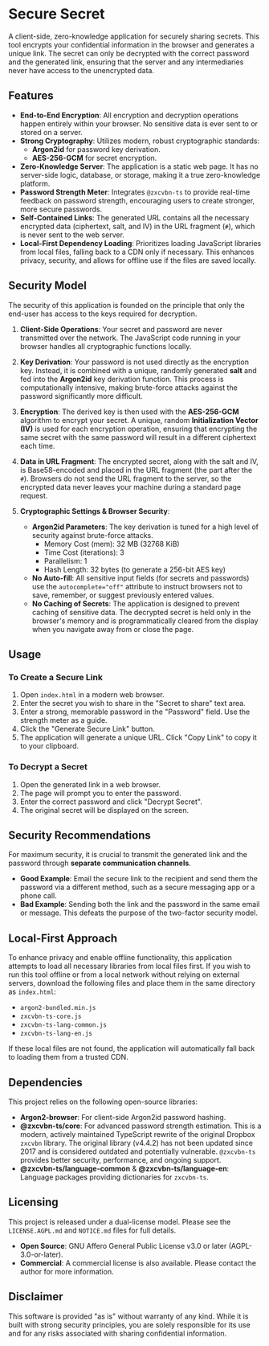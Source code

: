 # Secure Secret

A client-side, zero-knowledge application for securely sharing secrets. This tool encrypts your confidential information in the browser and generates a unique link. The secret can only be decrypted with the correct password and the generated link, ensuring that the server and any intermediaries never have access to the unencrypted data.

## Features

-   **End-to-End Encryption**: All encryption and decryption operations happen entirely within your browser. No sensitive data is ever sent to or stored on a server.
-   **Strong Cryptography**: Utilizes modern, robust cryptographic standards:
    -   **Argon2id** for password key derivation.
    -   **AES-256-GCM** for secret encryption.
-   **Zero-Knowledge Server**: The application is a static web page. It has no server-side logic, database, or storage, making it a true zero-knowledge platform.
-   **Password Strength Meter**: Integrates `@zxcvbn-ts` to provide real-time feedback on password strength, encouraging users to create stronger, more secure passwords.
-   **Self-Contained Links**: The generated URL contains all the necessary encrypted data (ciphertext, salt, and IV) in the URL fragment (`#`), which is never sent to the web server.
-   **Local-First Dependency Loading**: Prioritizes loading JavaScript libraries from local files, falling back to a CDN only if necessary. This enhances privacy, security, and allows for offline use if the files are saved locally.

## Security Model

The security of this application is founded on the principle that only the end-user has access to the keys required for decryption.

1.  **Client-Side Operations**: Your secret and password are never transmitted over the network. The JavaScript code running in your browser handles all cryptographic functions locally.

2.  **Key Derivation**: Your password is not used directly as the encryption key. Instead, it is combined with a unique, randomly generated **salt** and fed into the **Argon2id** key derivation function. This process is computationally intensive, making brute-force attacks against the password significantly more difficult.

3.  **Encryption**: The derived key is then used with the **AES-256-GCM** algorithm to encrypt your secret. A unique, random **Initialization Vector (IV)** is used for each encryption operation, ensuring that encrypting the same secret with the same password will result in a different ciphertext each time.

4.  **Data in URL Fragment**: The encrypted secret, along with the salt and IV, is Base58-encoded and placed in the URL fragment (the part after the `#`). Browsers do not send the URL fragment to the server, so the encrypted data never leaves your machine during a standard page request.

5.  **Cryptographic Settings & Browser Security**:
    -   **Argon2id Parameters**: The key derivation is tuned for a high level of security against brute-force attacks.
        -   Memory Cost (mem): 32 MB (32768 KiB)
        -   Time Cost (iterations): 3
        -   Parallelism: 1
        -   Hash Length: 32 bytes (to generate a 256-bit AES key)
    -   **No Auto-fill**: All sensitive input fields (for secrets and passwords) use the `autocomplete="off"` attribute to instruct browsers not to save, remember, or suggest previously entered values.
    -   **No Caching of Secrets**: The application is designed to prevent caching of sensitive data. The decrypted secret is held only in the browser's memory and is programmatically cleared from the display when you navigate away from or close the page.

## Usage

### To Create a Secure Link

1.  Open `index.html` in a modern web browser.
2.  Enter the secret you wish to share in the "Secret to share" text area.
3.  Enter a strong, memorable password in the "Password" field. Use the strength meter as a guide.
4.  Click the "Generate Secure Link" button.
5.  The application will generate a unique URL. Click "Copy Link" to copy it to your clipboard.

### To Decrypt a Secret

1.  Open the generated link in a web browser.
2.  The page will prompt you to enter the password.
3.  Enter the correct password and click "Decrypt Secret".
4.  The original secret will be displayed on the screen.

## Security Recommendations

For maximum security, it is crucial to transmit the generated link and the password through **separate communication channels**.

-   **Good Example**: Email the secure link to the recipient and send them the password via a different method, such as a secure messaging app or a phone call.
-   **Bad Example**: Sending both the link and the password in the same email or message. This defeats the purpose of the two-factor security model.

## Local-First Approach

To enhance privacy and enable offline functionality, this application attempts to load all necessary libraries from local files first. If you wish to run this tool offline or from a local network without relying on external servers, download the following files and place them in the same directory as `index.html`:

-   `argon2-bundled.min.js`
-   `zxcvbn-ts-core.js`
-   `zxcvbn-ts-lang-common.js`
-   `zxcvbn-ts-lang-en.js`

If these local files are not found, the application will automatically fall back to loading them from a trusted CDN.

## Dependencies

This project relies on the following open-source libraries:

-   **Argon2-browser**: For client-side Argon2id password hashing.
-   **@zxcvbn-ts/core**: For advanced password strength estimation. This is a modern, actively maintained TypeScript rewrite of the original Dropbox `zxcvbn` library. The original library (v4.4.2) has not been updated since 2017 and is considered outdated and potentially vulnerable. `@zxcvbn-ts` provides better security, performance, and ongoing support.
-   **@zxcvbn-ts/language-common** & **@zxcvbn-ts/language-en**: Language packages providing dictionaries for `zxcvbn-ts`.

## Licensing

This project is released under a dual-license model. Please see the `LICENSE.AGPL.md` and `NOTICE.md` files for full details.

-   **Open Source**: GNU Affero General Public License v3.0 or later (AGPL-3.0-or-later).
-   **Commercial**: A commercial license is also available. Please contact the author for more information.

## Disclaimer

This software is provided "as is" without warranty of any kind. While it is built with strong security principles, you are solely responsible for its use and for any risks associated with sharing confidential information.
